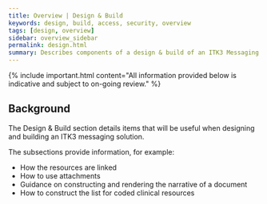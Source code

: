 ```yaml
---
title: Overview | Design & Build 
keywords: design, build, access, security, overview
tags: [design, overview]
sidebar: overview_sidebar
permalink: design.html
summary: Describes components of a design & build of an ITK3 Messaging Solution using profiles described in Explore.
---
```


{% include important.html content="All information provided below is indicative and subject to on-going review." %}

## Background ##

The Design & Build section details items that will be useful when designing and building an ITK3 messaging solution.

The subsections provide information, for example:

- How the resources are linked
- How to use attachments
- Guidance on constructing and rendering the narrative of a document
- How to construct the list for coded clinical resources







